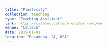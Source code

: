 ```yaml
---
title: "Plasticity"
collection: teaching
type: "Teaching Assistant"
link: https://catalog.caltech.edu/current/me
venue: "Caltech"
date: 2019-01-01
location: "Pasadena, CA, USA"
---
```


